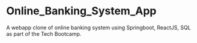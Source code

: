 # Online_Banking_System_App
A webapp clone of online banking system using Springboot, ReactJS, SQL as part of the Tech Bootcamp.
